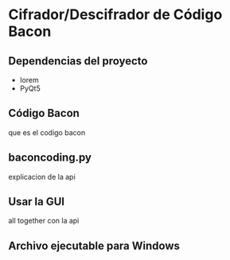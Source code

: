 # Cifrador/Descifrador de Código Bacon
## Dependencias del proyecto
  - lorem
  - PyQt5
## Código Bacon
que es el codigo bacon
## baconcoding.py
explicacion de la api
## Usar la GUI
all together con la api
## Archivo ejecutable para Windows
